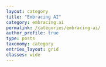 ```yaml
---
layout: category
title: "Embracing AI"
category: embracing.ai
permalink: /categories/embracing-ai/
author_profile: true
type: posts
taxonomy: category
entries_layout: grid
classes: wide
---
```

